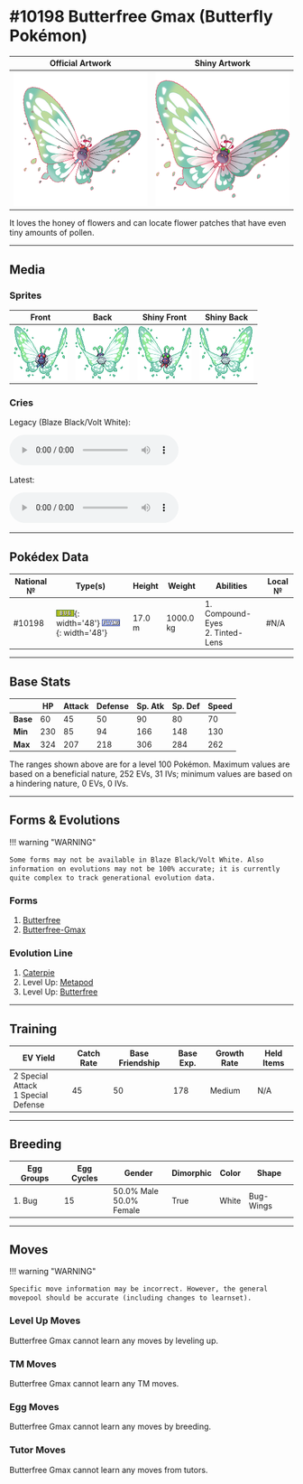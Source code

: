 # #10198 Butterfree Gmax (Butterfly Pokémon)

| Official Artwork | Shiny Artwork |
| --- | --- |
| ![Official Artwork](https://raw.githubusercontent.com/PokeAPI/sprites/master/sprites/pokemon/other/official-artwork/10198.png) | ![Shiny Artwork](https://raw.githubusercontent.com/PokeAPI/sprites/master/sprites/pokemon/other/official-artwork/shiny/10198.png) |

It loves the honey of flowers and can locate flower patches that have even tiny amounts of pollen.

---

## Media

### Sprites

| Front | Back | Shiny Front | Shiny Back |
| --- | --- | --- | --- |
| ![Front](https://raw.githubusercontent.com/PokeAPI/sprites/master/sprites/pokemon/versions/generation-v/black-white/10198.png) | ![Back](https://raw.githubusercontent.com/PokeAPI/sprites/master/sprites/pokemon/versions/generation-v/black-white/back/10198.png) | ![Shiny Front](https://raw.githubusercontent.com/PokeAPI/sprites/master/sprites/pokemon/versions/generation-v/black-white/shiny/10198.png) | ![Shiny Back](https://raw.githubusercontent.com/PokeAPI/sprites/master/sprites/pokemon/versions/generation-v/black-white/back/shiny/10198.png) |

### Cries

Legacy (Blaze Black/Volt White):
<p><audio controls>
  <source src="None" type="audio/ogg">
  Your browser does not support the audio element.
</audio></p>

Latest:
<p><audio controls>
  <source src="https://raw.githubusercontent.com/PokeAPI/cries/main/cries/pokemon/latest/10198.ogg" type="audio/ogg">
  Your browser does not support the audio element.
</audio></p>

---

## Pokédex Data

| National № | Type(s) | Height | Weight | Abilities | Local № |
|------------|---------|--------|--------|-----------|---------|
| #10198 | ![bug](../assets/types/bug.png){: width='48'} ![flying](../assets/types/flying.png){: width='48'} | 17.0 m | 1000.0 kg | 1. Compound-Eyes<br>2. Tinted-Lens | #N/A |

---

## Base Stats
|   | HP | Attack | Defense | Sp. Atk | Sp. Def | Speed |
|---|----|--------|---------|---------|---------|-------|
| **Base** | 60 | 45 | 50 | 90 | 80 | 70 |
| **Min** | 230 | 85 | 94 | 166 | 148 | 130 |
| **Max** | 324 | 207 | 218 | 306 | 284 | 262 |

The ranges shown above are for a level 100 Pokémon. Maximum values are based on a beneficial nature, 252 EVs, 31 IVs; minimum values are based on a hindering nature, 0 EVs, 0 IVs.

---

## Forms & Evolutions

!!! warning "WARNING"

    Some forms may not be available in Blaze Black/Volt White. Also information on evolutions may not be 100% accurate; it is currently quite complex to track generational evolution data.

### Forms

1. [Butterfree](butterfree.md/)
2. [Butterfree-Gmax](butterfree-gmax.md/)

### Evolution Line

1. [Caterpie](caterpie.md/)
1. Level Up: [Metapod](metapod.md/)
1. Level Up: [Butterfree](butterfree.md/)

---

## Training

| EV Yield | Catch Rate | Base Friendship | Base Exp. | Growth Rate | Held Items |
|----------|------------|-----------------|-----------|-------------|------------|
| 2 Special Attack<br>1 Special Defense | 45 | 50 | 178 | Medium | N/A |

---

## Breeding

| Egg Groups | Egg Cycles | Gender | Dimorphic | Color | Shape |
|------------|------------|--------|-----------|-------|-------|
| 1. Bug | 15 | 50.0% Male<br>50.0% Female | True | White | Bug-Wings |

---

## Moves

!!! warning "WARNING"

    Specific move information may be incorrect. However, the general movepool should be accurate (including changes to learnset).

### Level Up Moves

Butterfree Gmax cannot learn any moves by leveling up.

### TM Moves

Butterfree Gmax cannot learn any TM moves.

### Egg Moves

Butterfree Gmax cannot learn any moves by breeding.

### Tutor Moves

Butterfree Gmax cannot learn any moves from tutors.

